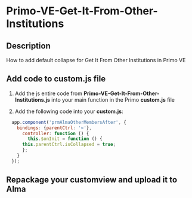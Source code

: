 # Primo-VE-Get-It-From-Other-Institutions

## Description
How to add default collapse for Get It From Other Institutions in Primo VE

## Add code to custom.js file
1. Add the js entire code from <b>Primo-VE-Get-It-From-Other-Institutions.js</b> into your main function in the Primo <b>custom.js</b> file

2. Add the following code into your <b>custom.js</b>:
```js
  app.component('prmAlmaOtherMembersAfter', {
    bindings: {parentCtrl: '<'},
      controller: function () {
        this.$onInit = function () {
      this.parentCtrl.isCollapsed = true;
      };
    }
  });
```

## Repackage your <b>customview</b> and upload it to Alma
